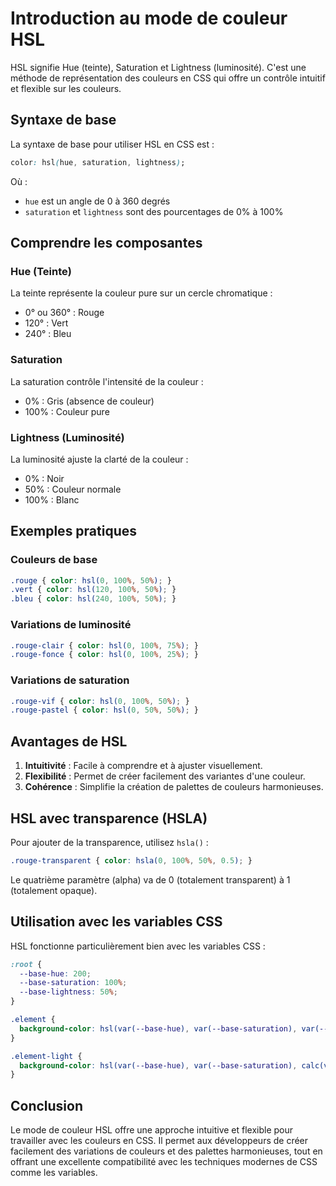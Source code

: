 # Introduction au mode de couleur HSL

HSL signifie Hue (teinte), Saturation et Lightness (luminosité). C'est une méthode de représentation des couleurs en CSS qui offre un contrôle intuitif et flexible sur les couleurs.

## Syntaxe de base

La syntaxe de base pour utiliser HSL en CSS est :

```css
color: hsl(hue, saturation, lightness);
```

Où :
- `hue` est un angle de 0 à 360 degrés
- `saturation` et `lightness` sont des pourcentages de 0% à 100%

## Comprendre les composantes

### Hue (Teinte)

La teinte représente la couleur pure sur un cercle chromatique :
- 0° ou 360° : Rouge
- 120° : Vert
- 240° : Bleu

### Saturation

La saturation contrôle l'intensité de la couleur :
- 0% : Gris (absence de couleur)
- 100% : Couleur pure

### Lightness (Luminosité)

La luminosité ajuste la clarté de la couleur :
- 0% : Noir
- 50% : Couleur normale
- 100% : Blanc

## Exemples pratiques

### Couleurs de base

```css
.rouge { color: hsl(0, 100%, 50%); }
.vert { color: hsl(120, 100%, 50%); }
.bleu { color: hsl(240, 100%, 50%); }
```

### Variations de luminosité

```css
.rouge-clair { color: hsl(0, 100%, 75%); }
.rouge-fonce { color: hsl(0, 100%, 25%); }
```

### Variations de saturation

```css
.rouge-vif { color: hsl(0, 100%, 50%); }
.rouge-pastel { color: hsl(0, 50%, 50%); }
```

## Avantages de HSL

1. **Intuitivité** : Facile à comprendre et à ajuster visuellement.
2. **Flexibilité** : Permet de créer facilement des variantes d'une couleur.
3. **Cohérence** : Simplifie la création de palettes de couleurs harmonieuses.

## HSL avec transparence (HSLA)

Pour ajouter de la transparence, utilisez `hsla()` :

```css
.rouge-transparent { color: hsla(0, 100%, 50%, 0.5); }
```

Le quatrième paramètre (alpha) va de 0 (totalement transparent) à 1 (totalement opaque).

## Utilisation avec les variables CSS

HSL fonctionne particulièrement bien avec les variables CSS :

```css
:root {
  --base-hue: 200;
  --base-saturation: 100%;
  --base-lightness: 50%;
}

.element {
  background-color: hsl(var(--base-hue), var(--base-saturation), var(--base-lightness));
}

.element-light {
  background-color: hsl(var(--base-hue), var(--base-saturation), calc(var(--base-lightness) + 20%));
}
```

## Conclusion

Le mode de couleur HSL offre une approche intuitive et flexible pour travailler avec les couleurs en CSS. Il permet aux développeurs de créer facilement des variations de couleurs et des palettes harmonieuses, tout en offrant une excellente compatibilité avec les techniques modernes de CSS comme les variables.

